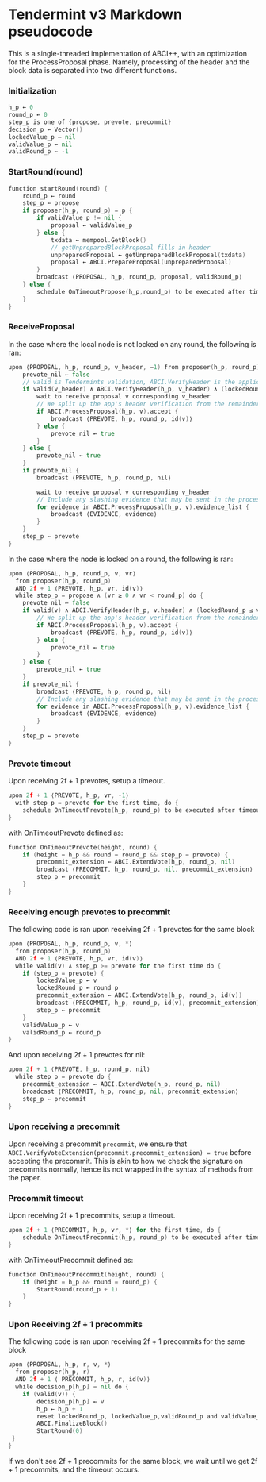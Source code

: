 # Tendermint v3 Markdown pseudocode

This is a single-threaded implementation of ABCI++,
with an optimization for the ProcessProposal phase.
Namely, processing of the header and the block data is separated into two different functions.

### Initialization

```go
h_p ← 0
round_p ← 0
step_p is one of {propose, prevote, precommit}
decision_p ← Vector()
lockedValue_p ← nil
validValue_p ← nil
validRound_p ← -1
```

### StartRound(round)

```go
function startRound(round) {
    round_p ← round
    step_p ← propose
    if proposer(h_p, round_p) = p {
        if validValue_p != nil {
            proposal ← validValue_p
        } else {
            txdata ← mempool.GetBlock()
            // getUnpreparedBlockProposal fills in header
            unpreparedProposal ← getUnpreparedBlockProposal(txdata)
            proposal ← ABCI.PrepareProposal(unpreparedProposal)
        }
        broadcast ⟨PROPOSAL, h_p, round_p, proposal, validRound_p⟩
    } else {
        schedule OnTimeoutPropose(h_p,round_p) to be executed after timeoutPropose(round_p)
    }
}
```

### ReceiveProposal

In the case where the local node is not locked on any round, the following is ran:

```go
upon ⟨PROPOSAL, h_p, round_p, v_header, −1) from proposer(h_p, round_p) while step_p = propose do {
    prevote_nil ← false
    // valid is Tendermints validation, ABCI.VerifyHeader is the applications
    if valid(v_header) ∧ ABCI.VerifyHeader(h_p, v_header) ∧ (lockedRound_p = −1 ∨ lockedValue_p = id(v_header)) {
        wait to receive proposal v corresponding v_header
        // We split up the app's header verification from the remainder of its processing of the proposal
        if ABCI.ProcessProposal(h_p, v).accept {
            broadcast ⟨PREVOTE, h_p, round_p, id(v)⟩ 
        } else {
            prevote_nil ← true
        }
    } else {
        prevote_nil ← true
    }
    if prevote_nil {
        broadcast ⟨PREVOTE, h_p, round_p, nil⟩ 

        wait to receive proposal v corresponding v_header
        // Include any slashing evidence that may be sent in the process proposal response
        for evidence in ABCI.ProcessProposal(h_p, v).evidence_list {
            broadcast ⟨EVIDENCE, evidence⟩ 
        }
    }
    step_p ← prevote
}
```

In the case where the node is locked on a round, the following is ran:

```go
upon ⟨PROPOSAL, h_p, round_p, v, vr⟩
  from proposer(h_p, round_p)
  AND 2f + 1 ⟨PREVOTE, h_p, vr, id(v)⟩ 
  while step_p = propose ∧ (vr ≥ 0 ∧ vr < round_p) do {
    prevote_nil ← false
    if valid(v) ∧ ABCI.VerifyHeader(h_p, v.header) ∧ (lockedRound_p ≤ vr ∨ lockedValue_p = v) {
        // We split up the app's header verification from the remainder of its processing of the proposal
        if ABCI.ProcessProposal(h_p, v).accept {
            broadcast ⟨PREVOTE, h_p, round_p, id(v)⟩
        } else {
            prevote_nil ← true
        }
    } else {
        prevote_nil ← true
    }
    if prevote_nil {
        broadcast ⟨PREVOTE, h_p, round_p, nil⟩
        // Include any slashing evidence that may be sent in the process proposal response
        for evidence in ABCI.ProcessProposal(h_p, v).evidence_list {
            broadcast ⟨EVIDENCE, evidence⟩ 
        }
    }
    step_p ← prevote
}
```

### Prevote timeout

Upon receiving 2f + 1 prevotes, setup a timeout.

```go
upon 2f + 1 ⟨PREVOTE, h_p, vr, -1⟩ 
  with step_p = prevote for the first time, do {
    schedule OnTimeoutPrevote(h_p, round_p) to be executed after timeoutPrevote(round_p)
}
```

with OnTimeoutPrevote defined as:

```go
function OnTimeoutPrevote(height, round) {
    if (height = h_p && round = round_p && step_p = prevote) {
        precommit_extension ← ABCI.ExtendVote(h_p, round_p, nil)
        broadcast ⟨PRECOMMIT, h_p, round_p, nil, precommit_extension⟩
        step_p ← precommit
    }
}
```

### Receiving enough prevotes to precommit

The following code is ran upon receiving 2f + 1 prevotes for the same block

```go
upon ⟨PROPOSAL, h_p, round_p, v, *⟩
  from proposer(h_p, round_p)
  AND 2f + 1 ⟨PREVOTE, h_p, vr, id(v)⟩ 
  while valid(v) ∧ step_p >= prevote for the first time do {
    if (step_p = prevote) {
        lockedValue_p ← v
        lockedRound_p ← round_p
        precommit_extension ← ABCI.ExtendVote(h_p, round_p, id(v))
        broadcast ⟨PRECOMMIT, h_p, round_p, id(v), precommit_extension⟩
        step_p ← precommit
    }
    validValue_p ← v
    validRound_p ← round_p
}
```

And upon receiving 2f + 1 prevotes for nil:

```go
upon 2f + 1 ⟨PREVOTE, h_p, round_p, nil⟩ 
  while step_p = prevote do {
    precommit_extension ← ABCI.ExtendVote(h_p, round_p, nil)
    broadcast ⟨PRECOMMIT, h_p, round_p, nil, precommit_extension⟩
    step_p ← precommit
}
```

### Upon receiving a precommit

Upon receiving a precommit `precommit`, we ensure that `ABCI.VerifyVoteExtension(precommit.precommit_extension) = true`
before accepting the precommit. This is akin to how we check the signature on precommits normally, hence its not wrapped
in the syntax of methods from the paper.

### Precommit timeout

Upon receiving 2f + 1 precommits, setup a timeout.

```go
upon 2f + 1 ⟨PRECOMMIT, h_p, vr, *⟩ for the first time, do {
    schedule OnTimeoutPrecommit(h_p, round_p) to be executed after timeoutPrecommit(round_p)
}
```

with OnTimeoutPrecommit defined as:

```go
function OnTimeoutPrecommit(height, round) {
    if (height = h_p && round = round_p) {
        StartRound(round_p + 1)
    }
}
```

### Upon Receiving 2f + 1 precommits

The following code is ran upon receiving 2f + 1 precommits for the same block

```go
upon ⟨PROPOSAL, h_p, r, v, *⟩
  from proposer(h_p, r)
  AND 2f + 1 ⟨ PRECOMMIT, h_p, r, id(v)⟩ 
  while decision_p[h_p] = nil do {
    if (valid(v)) {
        decision_p[h_p] ← v
        h_p ← h_p + 1
        reset lockedRound_p, lockedValue_p,validRound_p and validValue_p to initial values
        ABCI.FinalizeBlock()
        StartRound(0)
 }
}
```

If we don't see 2f + 1 precommits for the same block, we wait until we get 2f + 1 precommits, and the timeout occurs.